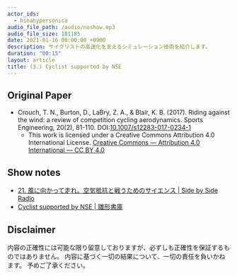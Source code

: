 ```yaml
---
actor_ids:
  - hinahypersonica
audio_file_path: /audio/noshow.mp3
audio_file_size: 181185
date: 2021-01-16 00:00:00 +0900
description: サイクリストの高速化を支えるシミュレーション技術を紹介します。
duration: "00:15"
layout: article
title: (3.) Cyclist supported by NSE
---
```


## Original Paper

* Crouch, T. N., Burton, D., LaBry, Z. A., & Blair, K. B. (2017). Riding against the wind: a review of competition cycling aerodynamics. Sports Engineering, 20(2), 81-110. DOI:[10.1007/s12283-017-0234-1](https://link.springer.com/article/10.1007/s12283-017-0234-1)
  * This work is licensed under a Creative Commons Attribution 4.0 International License. [Creative Commons — Attribution 4.0 International — CC BY 4.0](https://creativecommons.org/licenses/by/4.0/)

## Show notes

* [21. 風に向かって走れ。空気抵抗と戦うためのサイエンス \| Side by Side Radio](https://sidebysideradio.libsyn.com/sxsradio-21)
* [Cyclist supported by NSE \| 雛形書庫](https://tl.hateblo.jp/entry/2021/01/16/152602)

## Disclaimer

内容の正確性には可能な限り留意しておりますが、必ずしも正確性を保証するものではありません。
内容に基づく一切の結果について、一切の責任を負いかねます。
予めご了承ください。
